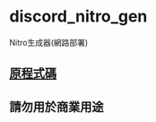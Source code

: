# discord_nitro_gen
Nitro生成器(網路部署)

## [原程式碼](https://github.com/HeySkidee/Discord-Nitro-Codes-Generator)
## 請勿用於商業用途
